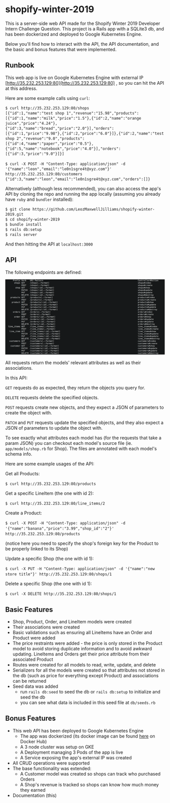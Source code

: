 # shopify-winter-2019

This is a server-side web API made for the Shopify Winter 2019 Developer Intern
Challenge Question. This project is a Rails app with a SQLite3 db, and has been
dockerized and deployed to Google Kubernetes Engine.

Below you'll find how to interact with the API, the API documentation, and the
basic and bonus features that were implemented.

## Runbook

This web app is live on Google Kubernetes Engine with external IP
[http://35.232.253.129:80](http://35.232.253.129:80)
, so you can hit the API at this address.

Here are some example calls using `curl`:

```
$ curl http://35.232.253.129:80/shops
[{"id":1,"name":"test shop 1","revenue":"15.98","products":[{"id":1,"name":"milk","price":"1.5"},{"id":2,"name":"orange juice","price":"4.24"},{"id":3,"name":"bread","price":"2.0"}],"orders":[{"id":1,"price":"9.98"},{"id":2,"price":"6.0"}]},{"id":2,"name":"test shop 2","revenue":"9.0","products":[{"id":4,"name":"paper","price":"0.5"},{"id":5,"name":"notebook","price":"4.0"}],"orders":[{"id":3,"price":"9.0"}]}]

$ curl -X POST -H "Content-Type: application/json" -d '{"name":"leon","email":"le0n1sgre4t@xyz.com"}' http://35.232.253.129:80/customers
{"id":3,"name":"leon","email":"le0n1sgre4t@xyz.com","orders":[]}
```

Alternatively (although less recommended), you can also access the app's API by 
cloning the repo and running 
the app locally (assuming you already have `ruby` and `bundler` installed):

```
$ git clone https://github.com/LeozMaxwellJilliams/shopify-winter-2019.git
$ cd shopify-winter-2019
$ bundle install
$ rails db:setup
$ rails server
```

And then hitting the API at `localhost:3000`

## API

The following endpoints are defined:

![Image of routes](routes.png)

All requests return the models' relevant attributes as well as their associations.

In this API:

`GET` requests do as expected, they return the objects you query for.

`DELETE` requests delete the specified objects.

`POST` requests create new objects, and they expect a JSON of parameters to 
create the object with.

`PATCH` and `PUT` requests update the specified objects, and they also expect a
JSON of parameters to update the object with.

To see exactly what attributes each model has (for the requests that take a
param JSON) you can checkout each model's source file (ie. `app/models/shop.rb` for Shop). 
The files are annotated
with each model's schema info.

Here are some example usages of the API:

Get all Products:

`$ curl http://35.232.253.129:80/products`

Get a specific LineItem (the one with id 2):

`$ curl http://35.232.253.129:80/line_items/2`

Create a Product:

`$ curl -X POST -H "Content-Type: application/json" -d '{"name":"banana","price":"3.99","shop_id":"2"}' http://35.232.253.129:80/products`

(notice here you need to specify the shop's foreign key for the Product to
be properly linked to its Shop)

Update a specific Shop (the one with id 1):

`$ curl -X PUT -H "Content-Type: application/json" -d '{"name":"new store title"}' http://35.232.253.129:80/shops/1`

Delete a specific Shop (the one with id 1):

`$ curl -X DELETE http://35.232.253.129:80/shops/1`

## Basic Features

* Shop, Product, Order, and LineItem models were created
* Their associations were created
* Basic validations such as ensuring all LineItems have an Order and Product
were added
* The price restraints were added - the price is only stored in the Product
model to avoid storing duplicate information and to avoid awkward updating.
LineItems and Orders get their price attribute from their associated Product
* Routes were created for all models to read, write, update, and delete 
* Serializers for all the models were created so that attributes not stored
in the db (such as price for everything except Product) and associations
can be returned
* Seed data was added
    * run `rails db:seed` to seed the db or `rails db:setup` 
    to initialize and seed the db
    * you can see what data is included in this seed file at `db/seeds.rb`

## Bonus Features

* This web API has been deployed to Google Kubernetes Engine
    * The app was dockerized (its docker image can be found [here](https://hub.docker.com/r/leozmaxwelljilliams/shopify-winter-2019/) on Docker Hub)
    * A 3 node cluster was setup on GKE
    * A Deployment managing 3 Pods of the app is live
    * A Service exposing the app's external IP was created
* All CRUD operations were supported
* The base functionality was extended:
    * A Customer model was created so shops can track who purchased Orders
    * A Shop's revenue is tracked so shops can know how much money they earned
* Documentation (this)
